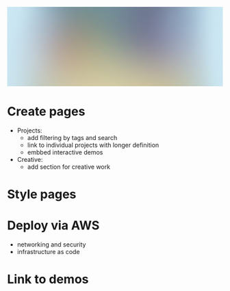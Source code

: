 ![page](./images/pic01.jpg)
# Create pages
- Projects:
  - add filtering by tags and search
  - link to individual projects with longer definition
  - embbed interactive demos
- Creative:
  - add section for creative work
 
# Style pages

# Deploy via AWS
- networking and security
- infrastructure as code

# Link to demos